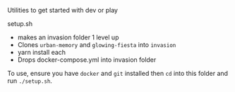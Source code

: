 Utilities to get started with dev or play

setup.sh 

* makes an invasion folder 1 level up
* Clones `urban-memory` and `glowing-fiesta` into `invasion`
* yarn install each
* Drops docker-compose.yml into invasion folder

To use, ensure you have `docker` and `git` installed then 
`cd` into this folder and run `./setup.sh`. 